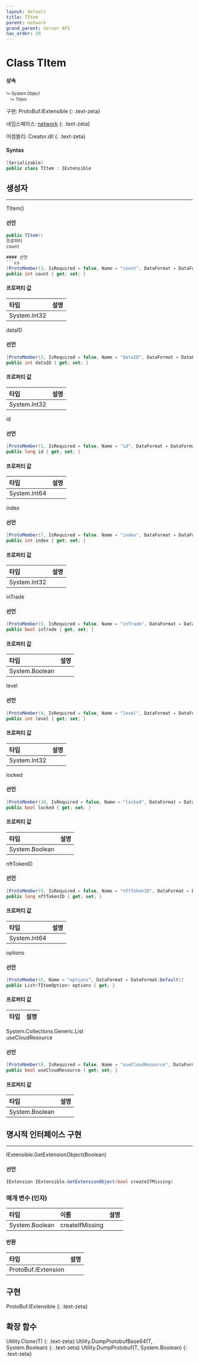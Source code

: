 ```yaml
---
layout: default
title: TItem
parent: network
grand_parent: Server API
nav_order: 20
---
```


# Class TItem

#### 상속
<div class="code-example" markdown="1" style = "font-size:0.8em;">
↳ System.Object<br/>
　↳ TItem
</div>

구현: ProtoBuf.IExtensible
{: .text-zeta}

네임스페이스: [network](../)
{: .text-zeta}

어셈블리: Creator.dll
{: .text-zeta}

#### Syntax
```cs
[Serializable]
public class TItem : IExtensible
```
## 생성자
---
TItem()

#### 선언
```cs
public TItem()
프로퍼티
count

#### 선언
```cs
[ProtoMember(3, IsRequired = false, Name = "count", DataFormat = DataFormat.TwosComplement)]
public int count { get; set; }
```
#### 프로퍼티 값

|타입|설명|
|:-|:-|
|System.Int32|	
dataID

#### 선언
```cs
[ProtoMember(2, IsRequired = false, Name = "dataID", DataFormat = DataFormat.TwosComplement)]
public int dataID { get; set; }
```
#### 프로퍼티 값

|타입|설명|
|:-|:-|
|System.Int32|	
id

#### 선언
```cs
[ProtoMember(1, IsRequired = false, Name = "id", DataFormat = DataFormat.TwosComplement)]
public long id { get; set; }
```
#### 프로퍼티 값

|타입|설명|
|:-|:-|
|System.Int64|	
index

#### 선언
```cs
[ProtoMember(7, IsRequired = false, Name = "index", DataFormat = DataFormat.TwosComplement)]
public int index { get; set; }
```
#### 프로퍼티 값

|타입|설명|
|:-|:-|
|System.Int32|	
inTrade

#### 선언
```cs
[ProtoMember(5, IsRequired = false, Name = "inTrade", DataFormat = DataFormat.Default)]
public bool inTrade { get; set; }
```
#### 프로퍼티 값

|타입|설명|
|:-|:-|
|System.Boolean|	
level

#### 선언
```cs
[ProtoMember(4, IsRequired = false, Name = "level", DataFormat = DataFormat.TwosComplement)]
public int level { get; set; }
```
#### 프로퍼티 값

|타입|설명|
|:-|:-|
|System.Int32|	
locked

#### 선언
```cs
[ProtoMember(10, IsRequired = false, Name = "locked", DataFormat = DataFormat.Default)]
public bool locked { get; set; }
```
#### 프로퍼티 값

|타입|설명|
|:-|:-|
|System.Boolean|	
nftTokenID

#### 선언
```cs
[ProtoMember(9, IsRequired = false, Name = "nftTokenID", DataFormat = DataFormat.TwosComplement)]
public long nftTokenID { get; set; }
```
#### 프로퍼티 값

|타입|설명|
|:-|:-|
|System.Int64|	
options

#### 선언
```cs
[ProtoMember(6, Name = "options", DataFormat = DataFormat.Default)]
public List<TItemOption> options { get; }
```
#### 프로퍼티 값

|타입|설명|
|:-|:-|
System.Collections.Generic.List<TItemOption>	
useCloudResource

#### 선언
```cs
[ProtoMember(8, IsRequired = false, Name = "useCloudResource", DataFormat = DataFormat.Default)]
public bool useCloudResource { get; set; }
```
#### 프로퍼티 값

|타입|설명|
|:-|:-|
|System.Boolean|	
## 명시적 인터페이스 구현
---
IExtensible.GetExtensionObject(Boolean)

#### 선언
```cs
IExtension IExtensible.GetExtensionObject(bool createIfMissing)
```
### 매개 변수 (인자)
|타입|이름|설명|
|:-|:-|:-|
|System.Boolean|	createIfMissing	

#### 반환

|타입|설명|
|:-|:-|
|ProtoBuf.IExtension|

## 구현
ProtoBuf.IExtensible
{: .text-zeta}
## 확장 함수
Utility.Clone<T>(T)
{: .text-zeta}
Utility.DumpProtobufBase64<T>(T, System.Boolean)
{: .text-zeta}
Utility.DumpProtobuf<T>(T, System.Boolean)
{: .text-zeta}